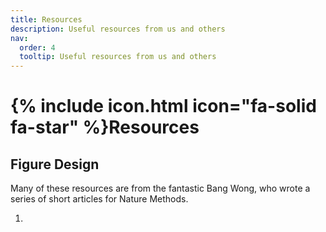 ```yaml
---
title: Resources
description: Useful resources from us and others
nav:
  order: 4
  tooltip: Useful resources from us and others
---
```

# {% include icon.html icon="fa-solid fa-star" %}Resources

## Figure Design 

Many of these resources are from the fantastic Bang Wong, who wrote a series of short articles for Nature Methods.

1. 

